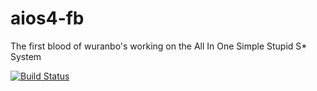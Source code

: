 # aios4-fb
The first blood of wuranbo's working on the All In One Simple Stupid S* System

[![Build Status](https://travis-ci.org/wuranbo/aios4-fb.svg?branch=master)](https://travis-ci.org/wuranbo/aios4-fb)

